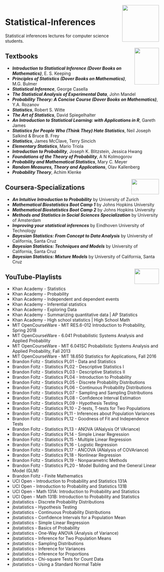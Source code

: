 <img align="right" width="120" height="120" src="https://github.com/cs-MohamedAyman/Computer-Science-Textbooks/blob/master/logos/statistical-inferences.jpg">

# Statistical-Inferences
Statistical inferences lectures for computer science students.

<img align="right" width="80" height="120" src="https://github.com/cs-MohamedAyman/Computer-Science-Textbooks/blob/master/logos/textbooks.jpg">

## Textbooks

* ***Introduction to Statistical Inference (Dover Books on Mathematics)***, E. S. Keeping
* ***Principles of Statistics (Dover Books on Mathematics)***, M.G. Bulmer
* ***Statistical Inference***, George Casella
* ***The Statistical Analysis of Experimental Data***, John Mandel
* ***Probability Theory: A Concise Course (Dover Books on Mathematics)***, Y.A. Rozanov
* ***Statistics***, Robert S. Witte
* ***The Art of Statistics***, David Spiegelhalter
* ***An Introduction to Statistical Learning: with Applications in R***, Gareth James
* ***Statistics for People Who (Think They) Hate Statistics***, Neil Joseph Salkind & Bruce B. Frey
* ***Statistics***, James McClave, Terry Sincich
* ***Elementary Statistics***, Mario Triola
* ***Introduction to Probability***, Joseph K. Blitzstein, Jessica Hwang
* ***Foundations of the Theory of Probability***, A N Kolmogorov
* ***Probability and Mathematical Statistics***, Mary C. Meyer
* ***Random Measures, Theory and Applications***, Olav Kallenberg
* ***Probability Theory***, Achim Klenke

<img align="right" width="90" height="50" src="https://github.com/cs-MohamedAyman/Coursera-Specializations/blob/master/organizations-logos/coursera.jpg">

## Coursera-Specializations

* ***An Intuitive Introduction to Probability*** by University of Zurich
* ***Mathematical Biostatistics Boot Camp 1*** by Johns Hopkins University
* ***Mathematical Biostatistics Boot Camp 2*** by Johns Hopkins University
* ***Methods and Statistics in Social Sciences Specialization*** by University of Amsterdam
* ***Improving your statistical inferences*** by Eindhoven University of Technology
* ***Bayesian Statistics: From Concept to Data Analysis*** by University of California, Santa Cruz
* ***Bayesian Statistics: Techniques and Models*** by University of California, Santa Cruz
* ***Bayesian Statistics: Mixture Models*** by University of California, Santa Cruz

<img align="right" width="80" height="50" src="https://github.com/cs-MohamedAyman/YouTube-Playlists/blob/master/organizations-logos/youtube.jpg">

## YouTube-Playlists

- Khan Academy - Statistics
- Khan Academy - Probability
- Khan Academy - Independent and dependent events
- Khan Academy - Inferential statistics
- Khan Academy - Exploring Data
- Khan Academy - Summarizing quantitative data | AP Statistics
- Khan Academy - High school statistics | High School Math
- MIT OpenCourseWare - MIT RES.6-012 Introduction to Probability, Spring 2018
- MIT OpenCourseWare - 6.041 Probabilistic Systems Analysis and Applied Probability
- MIT OpenCourseWare - MIT 6.041SC Probabilistic Systems Analysis and Applied Probability, Fall 2013
- MIT OpenCourseWare - MIT 18.650 Statistics for Applications, Fall 2016
- Brandon Foltz - Statistics PL01 - Data and Statistics
- Brandon Foltz - Statistics PL02 - Descriptive Statistics I
- Brandon Foltz - Statistics PL03 - Descriptive Statistics II
- Brandon Foltz - Statistics PL04 - Introduction to Probability
- Brandon Foltz - Statistics PL05 - Discrete Probability Distributions
- Brandon Foltz - Statistics PL06 - Continuous Probability Distributions
- Brandon Foltz - Statistics PL07 - Sampling and Sampling Distributions
- Brandon Foltz - Statistics PL08 - Confidence Interval Estimation
- Brandon Foltz - Statistics PL09 - Hypothesis Testing
- Brandon Foltz - Statistics PL10 - Z-tests, T-tests for Two Populations
- Brandon Foltz - Statistics PL11 - Inferences about Population Variances
- Brandon Foltz - Statistics PL12 - Goodness of Fit and Independence Tests
- Brandon Foltz - Statistics PL13 - ANOVA (ANalysis Of VAriance)
- Brandon Foltz - Statistics PL14 - Simple Linear Regression
- Brandon Foltz - Statistics PL15 - Multiple Linear Regression
- Brandon Foltz - Statistics PL16 - Logistic Regression
- Brandon Foltz - Statistics PL17 - ANCOVA (ANalysis of COVAriance)
- Brandon Foltz - Statistics PL18 - Nonlinear Regression
- Brandon Foltz - Statistics PL19 - Nonparametric Methods
- Brandon Foltz - Statistics PL20 - Model Building and the General Linear Model (GLM)
- Brandon Foltz - Finite Mathematics
- UCI Open - Introduction to Probability and Statistics 131A
- UCI Open - Introduction to Probability and Statistics 131B
- UCI Open - Math 131A: Introduction to Probability and Statistics
- UCI Open - Math 131B: Introduction to Probability and Statistics
- jbstatistics - Discrete Probability Distributions
- jbstatistics - Hypothesis Testing
- jbstatistics - Continuous Probability Distributions
- jbstatistics - Confidence Intervals for a Population Mean
- jbstatistics - Simple Linear Regression
- jbstatistics - Basics of Probability
- jbstatistics - One-Way ANOVA (Analysis of Variance)
- jbstatistics - Inference for Two Population Means
- jbstatistics - Sampling Distributions
- jbstatistics - Inference for Variances
- jbstatistics - Inference for Proportions
- jbstatistics - Chi-square Tests for Count Data
- jbstatistics - Using a Standard Normal Table
